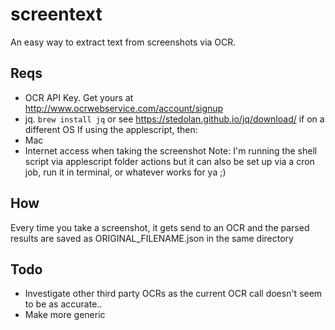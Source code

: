 # screentext
An easy way to extract text from screenshots via OCR. 

## Reqs
- OCR API Key. Get yours at http://www.ocrwebservice.com/account/signup
- jq.  `brew install jq` or see https://stedolan.github.io/jq/download/ if on a different OS
If using the applescript, then:
- Mac
- Internet access when taking the screenshot
Note: I'm running the shell script via applescript folder actions but it can also be set up via a cron job, run it in terminal, or whatever works for ya ;)

## How
Every time you take a screenshot, it gets send to an OCR and the parsed results are saved as ORIGINAL_FILENAME.json in the same directory

## Todo
- Investigate other third party OCRs as the current OCR call doesn't seem to be as accurate..
- Make more generic
